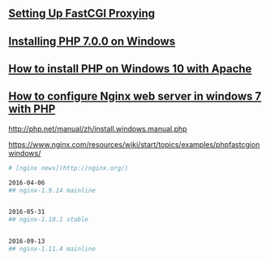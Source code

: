 #

## [Setting Up FastCGI Proxying](http://nginx.org/en/docs/beginners_guide.html)

## [Installing PHP 7.0.0 on Windows](https://www.youtube.com/watch?v=D-wFWUMHcUA)


## [How to install PHP on Windows 10 with Apache](https://www.youtube.com/watch?v=HjK4EqSPD_8)


## [How to configure Nginx web server in windows 7 with PHP](https://www.youtube.com/watch?v=K9Pf4RigRvI)


http://php.net/manual/zh/install.windows.manual.php  

https://www.nginx.com/resources/wiki/start/topics/examples/phpfastcgionwindows/


```sh
# [nginx news](http://nginx.org/)

2016-04-06  
## nginx-1.9.14 mainline


2016-05-31	  
## nginx-1.10.1 stable


2016-09-13	  
## nginx-1.11.4 mainline
```

